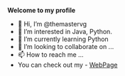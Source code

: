  **Welcome to my profile**
- 👋 Hi, I’m @themastervg
- 👀 I’m interested in Java, Python.
- 🌱 I’m currently learning Python
- 💞️ I’m looking to collaborate on ...
- 📫 How to reach me ...
- You can check out my - [WebPage]()

<!---
themastervg/themastervg is a ✨ special ✨ repository because its `README.md` (this file) appears on your GitHub profile.
You can click the Preview link to take a look at your changes.
--->
